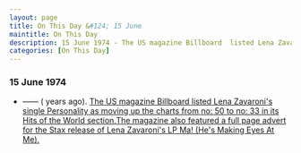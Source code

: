 ```yaml
---
layout: page
title: On This Day &#124; 15 June
maintitle: On This Day
description: 15 June 1974 - The US magazine Billboard  listed Lena Zavaroni's single Personality as moving up the charts from number 50 to number 33 in its Hits of the World section.The magazine also featured a full page advert for the Stax release of Lena Zavaroni's LP Ma! (He's Making Eyes At Me).
categories: [On This Day]
---
```


### 15 June 1974
* —— (<span id="age"></span> years ago). [The US magazine Billboard  listed Lena Zavaroni's single Personality as moving up the charts from no: 50 to no: 33 in its Hits of the World section.The magazine also featured a full page advert for the Stax release of Lena Zavaroni's LP Ma! (He's Making Eyes At Me).](/newspapers/billboard/1974/06/15/billboard.html)

<!-- Script for calculating number of years ago -->
<script>
var dob = '19740615';
var year = Number(dob.substr(0, 4));
var month = Number(dob.substr(4, 2)) - 1;
var day = Number(dob.substr(6, 2));
var today = new Date();
var age = today.getFullYear() - year;
if (today.getMonth() < month || (today.getMonth() == month && today.getDate() < day)) {
age--;
}
document.getElementById("age").innerHTML=age;
</script>

